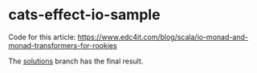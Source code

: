 # cats-effect-io-sample

Code for this article: https://www.edc4it.com/blog/scala/io-monad-and-monad-transformers-for-rookies

The [solutions](https://github.com/edc4it/cats-effect-io-sample/tree/solution) branch has the final result.

